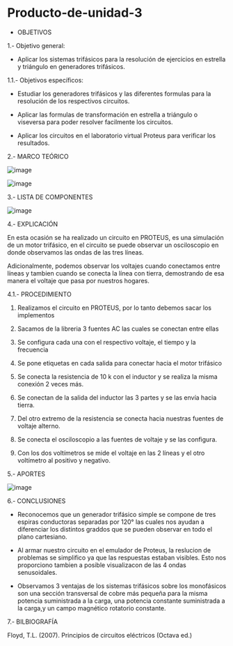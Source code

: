 # Producto-de-unidad-3
* OBJETIVOS

 1.- Objetivo general:

  - Aplicar los sistemas trifásicos para la resolución de ejercicios en estrella y triángulo en generadores trifásicos.
  
 1.1.- Objetivos específicos:
  
  - Estudiar los generadores trifásicos y las diferentes formulas para la resolución de los respectivos circuitos.
  
  - Aplicar las formulas de transformación en estrella a triángulo o viseversa para poder resolver facilmente los circuitos.
  
  - Aplicar los circuitos en el laboratorio virtual Proteus para verificar los resultados.
  
2.- MARCO TEÓRICO 

![image](https://user-images.githubusercontent.com/76132461/112912177-8be19400-90bc-11eb-84ba-635ab25b1a3b.png)

![image](https://user-images.githubusercontent.com/76132461/112911833-d4e51880-90bb-11eb-8373-1f206415d3c4.png)

3.- LISTA DE COMPONENTES

![image](https://user-images.githubusercontent.com/76132461/112934665-dcbab200-90e7-11eb-9ff8-46a14f5b858e.png)

4.- EXPLICACIÓN

En esta ocasión se ha realizado un circuito en PROTEUS, es una simulación de un motor trifásico, en el circuito se puede observar un osciloscopio en donde observamos las ondas de las tres líneas.

Adicionalmente, podemos observar los voltajes cuando conectamos entre líneas y tambien cuando se conecta la línea con tierra, demostrando de esa manera el voltaje que pasa por nuestros hogares.

4.1.- PROCEDIMIENTO

1. Realizamos el circuito en PROTEUS, por lo tanto debemos sacar los implementos

2. Sacamos de la libreria 3 fuentes AC las cuales se conectan entre ellas

3. Se configura cada una con el respectivo voltaje, el tiempo y la frecuencia

4. Se pone etiquetas en cada salida para conectar hacia el motor trifásico

5. Se conecta la resistencia de 10 k con el inductor y se realiza la misma conexión 2 veces más.

6. Se conectan de la salida del inductor las 3 partes y se las envía hacia tierra.

7. Del otro extremo de la resistencia se conecta hacia nuestras fuentes de voltaje alterno.

8. Se conecta el osciloscopio a las fuentes de voltaje y se las configura.

9. Con los dos voltímetros se mide el voltaje en las 2 líneas y el otro voltímetro al positivo y negativo.

5.- APORTES

![image](https://user-images.githubusercontent.com/76132461/112931832-78e1ba80-90e2-11eb-82a6-e4c7c1504b0b.png)

6.- CONCLUSIONES

* Reconocemos que un generador trifásico simple se compone de tres espiras conductoras separadas por 120° las cuales nos ayudan a diferenciar los distintos graddos  que se pueden observar en todo el plano cartesiano.

* Al armar nuestro circuito en el emulador de Proteus, la reslucion de problemas se simplifico ya que las respuestas estaban visibles. Esto nos proporciono tambien a posible visualizacon de las 4 ondas senusoidales.

* Observamos 3 ventajas de los sistemas trifásicos sobre los monofásicos son una sección transversal de cobre más pequeña para la misma potencia suministrada a la carga, una potencia constante suministrada a la carga,y un campo magnético rotatorio constante. 


7.- BILBIOGRAFÍA 

Floyd, T.L. (2007). Principios de circuitos eléctricos (Octava ed.)


